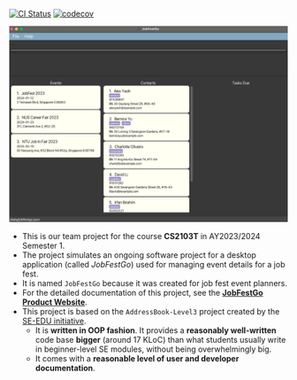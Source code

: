 [![CI Status](https://github.com/AY2324S1-CS2103T-T09-1/tp/workflows/Java%20CI/badge.svg)](https://github.com/AY2324S1-CS2103T-T09-1/tp/actions)
[![codecov](https://codecov.io/gh/AY2324S1-CS2103T-T09-1/tp/branch/master/graph/badge.svg)](https://codecov.io/gh/AY2324S1-CS2103T-T09-1/tp/tree/master)

![Ui](docs/images/Ui.png)

* This is our team project for the course **CS2103T** in AY2023/2024 Semester 1.<br>
* The project simulates an ongoing software project for a desktop application (called _JobFestGo_) used for managing event details for a job fest.
* It is named `JobFestGo` because it was created for job fest event planners.
* For the detailed documentation of this project, see the **[JobFestGo Product Website](https://ay2324s1-cs2103t-t09-1.github.io/tp/)**.
* This project is based on the `AddressBook-Level3` project created by the [SE-EDU initiative](https://se-education.org).
  * It is **written in OOP fashion**. It provides a **reasonably well-written** code base **bigger** (around 17 KLoC) than what students usually write in beginner-level SE modules, without being overwhelmingly big.
  * It comes with a **reasonable level of user and developer documentation**.
